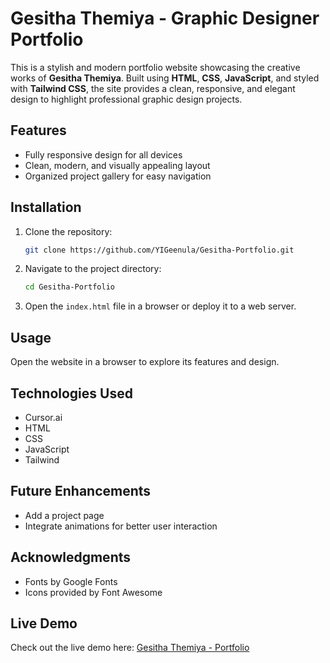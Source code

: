 # **Gesitha Themiya - Graphic Designer Portfolio**  
This is a stylish and modern portfolio website showcasing the creative works of **Gesitha Themiya**. Built using **HTML**, **CSS**, **JavaScript**, and styled with **Tailwind CSS**, the site provides a clean, responsive, and elegant design to highlight professional graphic design projects.

## **Features**
- Fully responsive design for all devices  
- Clean, modern, and visually appealing layout  
- Organized project gallery for easy navigation

## Installation
1. Clone the repository:
   ```bash
   git clone https://github.com/YIGeenula/Gesitha-Portfolio.git
   ```
2. Navigate to the project directory:
   ```bash
   cd Gesitha-Portfolio
   ```
3. Open the `index.html` file in a browser or deploy it to a web server.

## Usage
Open the website in a browser to explore its features and design.

## Technologies Used
- Cursor.ai
- HTML
- CSS
- JavaScript
- Tailwind

## Future Enhancements
- Add a project page
- Integrate animations for better user interaction

## Acknowledgments
- Fonts by Google Fonts
- Icons provided by Font Awesome

## Live Demo
Check out the live demo here: [Gesitha Themiya - Portfolio](https://gesitha.netlify.app/)

